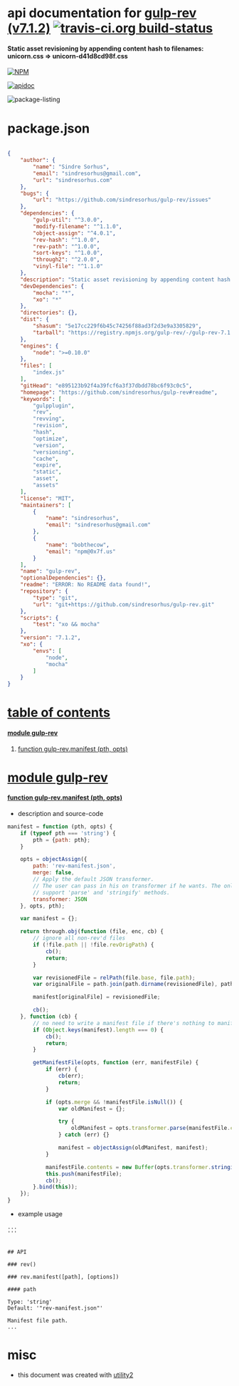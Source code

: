 # api documentation for  [gulp-rev (v7.1.2)](https://github.com/sindresorhus/gulp-rev#readme)  [![travis-ci.org build-status](https://api.travis-ci.org/npmdoc/node-npmdoc-gulp-rev.svg)](https://travis-ci.org/npmdoc/node-npmdoc-gulp-rev)
#### Static asset revisioning by appending content hash to filenames: unicorn.css => unicorn-d41d8cd98f.css

[![NPM](https://nodei.co/npm/gulp-rev.png?downloads=true)](https://www.npmjs.com/package/gulp-rev)

[![apidoc](https://npmdoc.github.io/node-npmdoc-gulp-rev/build/screen-capture.buildNpmdoc.browser._2Fhome_2Ftravis_2Fbuild_2Fnpmdoc_2Fnode-npmdoc-gulp_rev_2Ftmp_2Fbuild_2Fapidoc.html.png)](https://npmdoc.github.io/node-npmdoc-gulp-rev/build..beta..travis-ci.org/apidoc.html)

![package-listing](https://npmdoc.github.io/node-npmdoc-gulp-rev/build/screen-capture.npmPackageListing.svg)



# package.json

```json

{
    "author": {
        "name": "Sindre Sorhus",
        "email": "sindresorhus@gmail.com",
        "url": "sindresorhus.com"
    },
    "bugs": {
        "url": "https://github.com/sindresorhus/gulp-rev/issues"
    },
    "dependencies": {
        "gulp-util": "^3.0.0",
        "modify-filename": "^1.1.0",
        "object-assign": "^4.0.1",
        "rev-hash": "^1.0.0",
        "rev-path": "^1.0.0",
        "sort-keys": "^1.0.0",
        "through2": "^2.0.0",
        "vinyl-file": "^1.1.0"
    },
    "description": "Static asset revisioning by appending content hash to filenames: unicorn.css => unicorn-d41d8cd98f.css",
    "devDependencies": {
        "mocha": "*",
        "xo": "*"
    },
    "directories": {},
    "dist": {
        "shasum": "5e17cc229f6b45c74256f88ad3f2d3e9a3305829",
        "tarball": "https://registry.npmjs.org/gulp-rev/-/gulp-rev-7.1.2.tgz"
    },
    "engines": {
        "node": ">=0.10.0"
    },
    "files": [
        "index.js"
    ],
    "gitHead": "e895123b92f4a39fcf6a3f37dbdd78bc6f93c0c5",
    "homepage": "https://github.com/sindresorhus/gulp-rev#readme",
    "keywords": [
        "gulpplugin",
        "rev",
        "revving",
        "revision",
        "hash",
        "optimize",
        "version",
        "versioning",
        "cache",
        "expire",
        "static",
        "asset",
        "assets"
    ],
    "license": "MIT",
    "maintainers": [
        {
            "name": "sindresorhus",
            "email": "sindresorhus@gmail.com"
        },
        {
            "name": "bobthecow",
            "email": "npm@0x7f.us"
        }
    ],
    "name": "gulp-rev",
    "optionalDependencies": {},
    "readme": "ERROR: No README data found!",
    "repository": {
        "type": "git",
        "url": "git+https://github.com/sindresorhus/gulp-rev.git"
    },
    "scripts": {
        "test": "xo && mocha"
    },
    "version": "7.1.2",
    "xo": {
        "envs": [
            "node",
            "mocha"
        ]
    }
}
```



# <a name="apidoc.tableOfContents"></a>[table of contents](#apidoc.tableOfContents)

#### [module gulp-rev](#apidoc.module.gulp-rev)
1.  [function <span class="apidocSignatureSpan">gulp-rev.</span>manifest (pth, opts)](#apidoc.element.gulp-rev.manifest)



# <a name="apidoc.module.gulp-rev"></a>[module gulp-rev](#apidoc.module.gulp-rev)

#### <a name="apidoc.element.gulp-rev.manifest"></a>[function <span class="apidocSignatureSpan">gulp-rev.</span>manifest (pth, opts)](#apidoc.element.gulp-rev.manifest)
- description and source-code
```javascript
manifest = function (pth, opts) {
	if (typeof pth === 'string') {
		pth = {path: pth};
	}

	opts = objectAssign({
		path: 'rev-manifest.json',
		merge: false,
		// Apply the default JSON transformer.
		// The user can pass in his on transformer if he wants. The only requirement is that it should
		// support 'parse' and 'stringify' methods.
		transformer: JSON
	}, opts, pth);

	var manifest = {};

	return through.obj(function (file, enc, cb) {
		// ignore all non-rev'd files
		if (!file.path || !file.revOrigPath) {
			cb();
			return;
		}

		var revisionedFile = relPath(file.base, file.path);
		var originalFile = path.join(path.dirname(revisionedFile), path.basename(file.revOrigPath)).replace(/\\/g, '/');

		manifest[originalFile] = revisionedFile;

		cb();
	}, function (cb) {
		// no need to write a manifest file if there's nothing to manifest
		if (Object.keys(manifest).length === 0) {
			cb();
			return;
		}

		getManifestFile(opts, function (err, manifestFile) {
			if (err) {
				cb(err);
				return;
			}

			if (opts.merge && !manifestFile.isNull()) {
				var oldManifest = {};

				try {
					oldManifest = opts.transformer.parse(manifestFile.contents.toString());
				} catch (err) {}

				manifest = objectAssign(oldManifest, manifest);
			}

			manifestFile.contents = new Buffer(opts.transformer.stringify(sortKeys(manifest), null, '  '));
			this.push(manifestFile);
			cb();
		}.bind(this));
	});
}
```
- example usage
```shell
...
'''


## API

### rev()

### rev.manifest([path], [options])

#### path

Type: 'string'
Default: '"rev-manifest.json"'

Manifest file path.
...
```



# misc
- this document was created with [utility2](https://github.com/kaizhu256/node-utility2)

